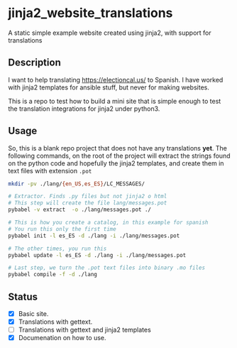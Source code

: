# jinja2_website_translations
A static simple example website created using jinja2, with support for translations

## Description

I want to help translating https://electioncal.us/ to Spanish. I have worked with jinja2 templates for ansible stuff, but never for making websites.

This is a repo to test how to build a mini site that is simple enough to test the translation integrations for jinja2 under python3.

## Usage

So, this is a blank repo project that does not have any translations **yet**. The following commands, on the root of the project will extract the strings found on the python code and hopefully the jinja2 templates, and create them in text files with extension ``.pot``

```bash
mkdir -pv ./lang/{en_US,es_ES}/LC_MESSAGES/

# Extractor. Finds .py files but not jinja2 o html
# This step will create the file lang/messages.pot
pybabel -v extract  -o ./lang/messages.pot ./

# This is how you create a catalog, in this example for spanish
# You run this only the first time
pybabel init -l es_ES -d ./lang -i ./lang/messages.pot

# The other times, you run this
pybabel update -l es_ES -d ./lang -i ./lang/messages.pot

# Last step, we turn the .pot text files into binary .mo files
pybabel compile -f -d ./lang
```


## Status

- [x] Basic site.
- [x] Translations with gettext.
- [ ] Translations with gettext and jinja2 templates
- [x] Documenation on how to use.
